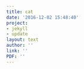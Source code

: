 ```yaml
---
title: cat
date: '2016-12-02 15:48:40'
project:
- jekyll
- update
layout: text
author: ''
link: ''
PDF: ''
---
```

